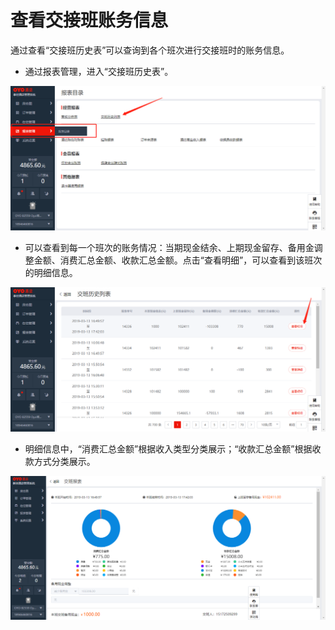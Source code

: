 # 查看交接班账务信息

通过查看“交接班历史表”可以查询到各个班次进行交接班时的账务信息。

* 通过报表管理，进入“交接班历史表”。

![](../../../.gitbook/assets/image%20%28153%29.png)

* 可以查看到每一个班次的账务情况：当期现金结余、上期现金留存、备用金调整金额、消费汇总金额、收款汇总金额。点击“查看明细”，可以查看到该班次的明细信息。

![](../../../.gitbook/assets/image%20%28420%29.png)

* 明细信息中，“消费汇总金额”根据收入类型分类展示；“收款汇总金额”根据收款方式分类展示。

![](../../../.gitbook/assets/image%20%28113%29.png)


